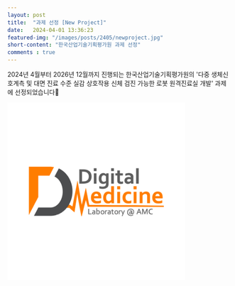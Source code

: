 ```yaml
---
layout: post 
title:  "과제 선정 [New Project]"
date:   2024-04-01 13:36:23
featured-img: "/images/posts/2405/newproject.jpg"
short-content: "한국산업기술기획평가원 과제 선정"
comments : true
---
```


2024년 4월부터 2026년 12월까지 진행되는 한국산업기술기획평가원의 '다중 생체신호계측 및 대면 진료 수준 실감 상호작용 신체 검진 가능한 로봇 원격진료실 개발' 과제에 선정되었습니다🎊

<span class="image featured"><img src="/images/posts/2405/logo_DLab@AMC2.png" alt="" style='height: 400px; object-fit: contain;'></span>